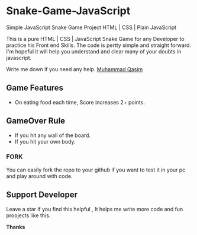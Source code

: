 # Snake-Game-JavaScript
Simple JavaScript Snake Game Project  HTML | CSS | Plain JavaScript

This is a pure HTML | CSS | JavaScript Snake Game for any Developer to practice his Front end Skills.
The code is pertty simple and straight forward.
I'm hopeful it will help you understand and clear many of your doubts in javascript.

Write me down if you need any help.
[Muhammad Qasim](https://www.linkedin.com/in/software-engineer-developer/)

## Game Features
- On eating food each time, Score increases 2+ points.

## GameOver Rule
- If you hit any wall of the board.
- If you hit your own body.  


### FORK
You can easily fork the repo to your github if you want to test it in your pc and play around with code.



## Support Developer
Leave a star if you find this helpful , It helps me write more code and fun proojects like this.

**Thanks**

